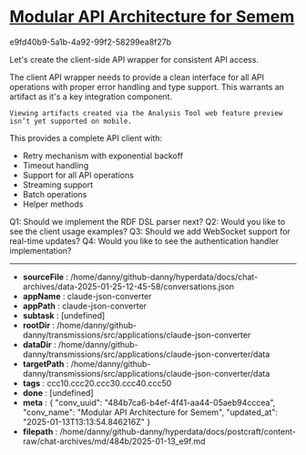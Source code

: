 # [Modular API Architecture for Semem](https://claude.ai/chat/484b7ca6-b4ef-4f41-aa44-05aeb94cccea)

e9fd40b9-5a1b-4a92-99f2-58299ea8f27b

 Let's create the client-side API wrapper for consistent API access.

<antThinking>The client API wrapper needs to provide a clean interface for all API operations with proper error handling and type support. This warrants an artifact as it's a key integration component.</antThinking>
```
Viewing artifacts created via the Analysis Tool web feature preview isn’t yet supported on mobile.
```



This provides a complete API client with:
- Retry mechanism with exponential backoff
- Timeout handling
- Support for all API operations
- Streaming support
- Batch operations
- Helper methods

Q1: Should we implement the RDF DSL parser next?
Q2: Would you like to see the client usage examples?
Q3: Should we add WebSocket support for real-time updates?
Q4: Would you like to see the authentication handler implementation?

---

* **sourceFile** : /home/danny/github-danny/hyperdata/docs/chat-archives/data-2025-01-25-12-45-58/conversations.json
* **appName** : claude-json-converter
* **appPath** : claude-json-converter
* **subtask** : [undefined]
* **rootDir** : /home/danny/github-danny/transmissions/src/applications/claude-json-converter
* **dataDir** : /home/danny/github-danny/transmissions/src/applications/claude-json-converter/data
* **targetPath** : /home/danny/github-danny/transmissions/src/applications/claude-json-converter/data
* **tags** : ccc10.ccc20.ccc30.ccc40.ccc50
* **done** : [undefined]
* **meta** : {
  "conv_uuid": "484b7ca6-b4ef-4f41-aa44-05aeb94cccea",
  "conv_name": "Modular API Architecture for Semem",
  "updated_at": "2025-01-13T13:13:54.846216Z"
}
* **filepath** : /home/danny/github-danny/hyperdata/docs/postcraft/content-raw/chat-archives/md/484b/2025-01-13_e9f.md